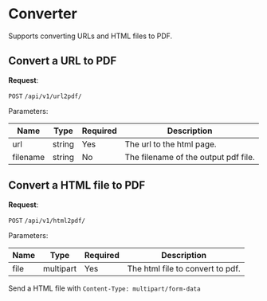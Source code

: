 # Converter
Supports converting URLs and HTML files to PDF.

## Convert a URL to PDF

**Request**:

`POST` `/api/v1/url2pdf/`

Parameters:

Name       | Type   | Required | Description
-----------|--------|----------|------------
url        | string | Yes      | The url to the html page.
filename   | string | No       | The filename of the output pdf file.

## Convert a HTML file to PDF

**Request**:

`POST` `/api/v1/html2pdf/`

Parameters:

Name       | Type      | Required | Description
-----------|-----------|----------|------------
file       | multipart | Yes      | The html file to convert to pdf.

Send a HTML file with `Content-Type: multipart/form-data`
